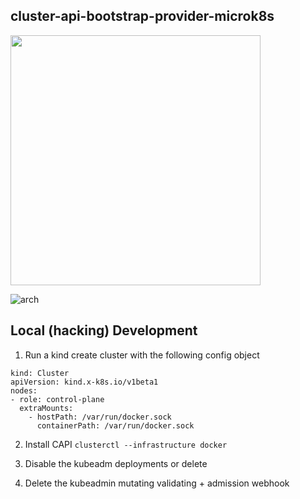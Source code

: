 


## cluster-api-bootstrap-provider-microk8s

<img src="images/microk8s.png" width="400px" />

![arch](images/arch.png)

## Local (hacking) Development

1. Run a kind create cluster with the following config object

```
kind: Cluster
apiVersion: kind.x-k8s.io/v1beta1
nodes:
- role: control-plane
  extraMounts:
    - hostPath: /var/run/docker.sock
      containerPath: /var/run/docker.sock
```

2. Install CAPI `clusterctl --infrastructure docker`

3. Disable the kubeadm deployments or delete
4. Delete the kubeadmin mutating validating + admission webhook
